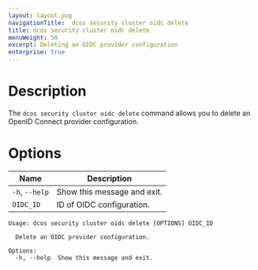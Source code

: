 ```yaml
---
layout: layout.pug
navigationTitle:  dcos security cluster oidc delete
title: dcos security cluster oidc delete
menuWeight: 50
excerpt: Deleting an OIDC provider configuration
enterprise: true
---
```


# Description

The `dcos security cluster oidc delete` command allows you to delete an OpenID Connect provider configuration.

# Options

| Name | Description |
|---------|-----------------|
| `-h`, `--help` |  Show this message and exit.|
| `OIDC_ID` | ID of OIDC configuration. |

```
Usage: dcos security cluster oidc delete [OPTIONS] OIDC_ID

  Delete an OIDC provider configuration.

Options:
  -h, --help  Show this message and exit.
```